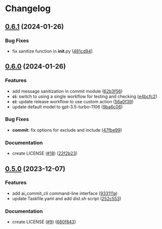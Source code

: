 # Changelog

## [0.6.1](https://github.com/liblaf/ai-commit-cli/compare/v0.6.0...v0.6.1) (2024-01-26)

### Bug Fixes

- fix sanitize function in **init**.py ([481cd94](https://github.com/liblaf/ai-commit-cli/commit/481cd940f2b16a5ff6783abbb9f323f7fa2c9fb3))

## [0.6.0](https://github.com/liblaf/ai-commit-cli/compare/v0.5.0...v0.6.0) (2024-01-26)

### Features

- add message sanitization in commit module ([62b3f56](https://github.com/liblaf/ai-commit-cli/commit/62b3f563064cb7f6abc857a9deed3884bd617a7e))
- **ci:** switch to using a single workflow for testing and checking ([e4bcfc2](https://github.com/liblaf/ai-commit-cli/commit/e4bcfc253aa01edb64b9f28f3c178ec1558d3452))
- **ci:** update release workflow to use custom action ([56a0f39](https://github.com/liblaf/ai-commit-cli/commit/56a0f395c0a87b9501f1c66e3e6eca59d9115d3b))
- update default model to gpt-3.5-turbo-1106 ([9ba6c06](https://github.com/liblaf/ai-commit-cli/commit/9ba6c06ab73f04b3b5b97a65cb7eaa588e7e1e6c))

### Bug Fixes

- **commit:** fix options for exclude and include ([47fbe99](https://github.com/liblaf/ai-commit-cli/commit/47fbe99e90b9ab788b036375d8536ce5e8b5c7fa))

### Documentation

- create LICENSE ([#18](https://github.com/liblaf/ai-commit-cli/issues/18)) ([22f2b23](https://github.com/liblaf/ai-commit-cli/commit/22f2b23ecd4c150391b4d95f12d74617be8f8cf8))

## [0.5.0](https://github.com/liblaf/ai-commit-cli/compare/v0.4.0...v0.5.0) (2023-12-07)

### Features

- add ai_commit_cli command-line interface ([933111a](https://github.com/liblaf/ai-commit-cli/commit/933111acc6b237edfdd8841b854d99724103d978))
- update Taskfile.yaml and add dist.sh script ([252c553](https://github.com/liblaf/ai-commit-cli/commit/252c5539717b1bd26343b4f2b0503cd30b562c7f))

### Documentation

- create LICENSE ([#9](https://github.com/liblaf/ai-commit-cli/issues/9)) ([680f843](https://github.com/liblaf/ai-commit-cli/commit/680f84325c08e7896a870dd6c9530b2796573865))
